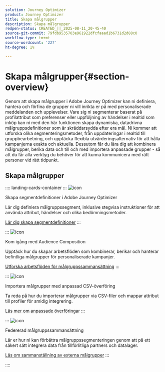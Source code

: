 ```yaml
---
solution: Journey Optimizer
product: Journey Optimizer
title: Skapa målgrupper
description: Skapa målgrupper
redpen-status: CREATED_||_2025-08-11_20-45-40
source-git-commit: 79fdb9535703e961922dfcfaaad1b6731d2d88c0
workflow-type: tm+mt
source-wordcount: '227'
ht-degree: 1%

---
```



# Skapa målgrupper{#section-overview}

Genom att skapa målgrupper i Adobe Journey Optimizer kan ni definiera, hantera och förfina de grupper ni vill inrikta er på med personaliserade meddelanden och upplevelser. Vare sig ni segmenterar baserat på profilattribut som preferenser eller uppföljning av händelser i realtid som inköp kan ni med den här funktionen skapa dynamiska, datadrivna målgruppsdefinitioner som är skräddarsydda efter era mål. Ni kommer att utforska olika segmenteringsmetoder, från uppdateringar i realtid till gruppbearbetning, och upptäcka flexibla utvärderingsalternativ för att hålla kampanjerna exakta och aktuella. Dessutom får du lära dig att kombinera målgrupper, berika data och till och med importera anpassade grupper - så att du får alla verktyg du behöver för att kunna kommunicera med rätt personer vid rätt tidpunkt.

## Skapa målgrupper

:::: landing-cards-container
:::
![icon](https://cdn.experienceleague.adobe.com/icons/list-check.svg?lang=sv-SE)

Skapa segmentdefinitioner i Adobe Journey Optimizer

Lär dig definiera målgruppssegment, inklusive stegvisa instruktioner för att använda attribut, händelser och olika bedömningsmetoder.

[Lär dig skapa segmentdefinitioner](../using/audience/creating-a-segment-definition.md)
:::

:::
![icon](https://cdn.experienceleague.adobe.com/icons/puzzle-piece.svg?lang=sv-SE)

Kom igång med Audience Composition

Upptäck hur du skapar arbetsflöden som kombinerar, berikar och hanterar befintliga målgrupper för personaliserade kampanjer.

[Utforska arbetsflöden för målgruppssammansättning](../using/audience/get-started-audience-orchestration.md)
:::

:::
![icon](https://cdn.experienceleague.adobe.com/icons/file-upload.svg?lang=sv-SE)

Importera målgrupper med anpassad CSV-överföring

Ta reda på hur du importerar målgrupper via CSV-filer och mappar attribut till profiler för smidig integrering.

[Läs mer om anpassade överföringar](../using/audience/custom-upload.md)
:::

:::
![icon](https://cdn.experienceleague.adobe.com/icons/shield-halved.svg?lang=sv-SE)

Federerad målgruppssammansättning

Lär er hur ni kan förbättra målgruppssegmenteringen genom att på ett säkert sätt integrera data från tillförlitliga partners och datalager.

[Läs om sammanställning av externa målgrupper](../using/audience/federated-audience-composition.md)
:::

::::
